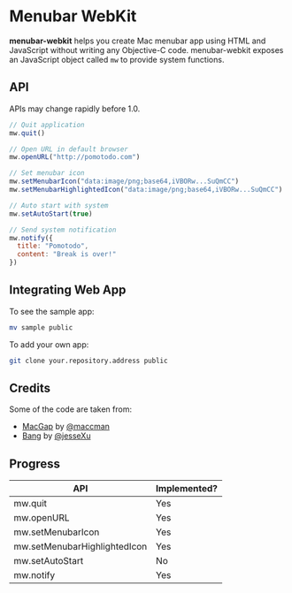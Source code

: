 # Menubar WebKit

**menubar-webkit** helps you create Mac menubar app using HTML and JavaScript without writing any Objective-C code. menubar-webkit exposes an JavaScript object called ``mw`` to provide system functions.

## API

APIs may change rapidly before 1.0.

```JavaScript
// Quit application
mw.quit()

// Open URL in default browser
mw.openURL("http://pomotodo.com")

// Set menubar icon
mw.setMenubarIcon("data:image/png;base64,iVBORw...SuQmCC")
mw.setMenubarHighlightedIcon("data:image/png;base64,iVBORw...SuQmCC")

// Auto start with system
mw.setAutoStart(true)

// Send system notification
mw.notify({
  title: "Pomotodo",
  content: "Break is over!"
})
```

## Integrating Web App

To see the sample app:

```bash
mv sample public
```

To add your own app:

```bash
git clone your.repository.address public
```

## Credits

Some of the code are taken from:

* [MacGap](https://github.com/maccman/macgap) by [@maccman](https://github.com/maccman)
* [Bang](https://github.com/jesseXu/Bang) by [@jesseXu](https://github.com/jesseXu)

## Progress

| API                          | Implemented? |
| ---------------------------- | ------------ |
| mw.quit                      | Yes          |
| mw.openURL                   | Yes          |
| mw.setMenubarIcon            | Yes          |
| mw.setMenubarHighlightedIcon | Yes          |
| mw.setAutoStart              | No           |
| mw.notify                    | Yes          |
